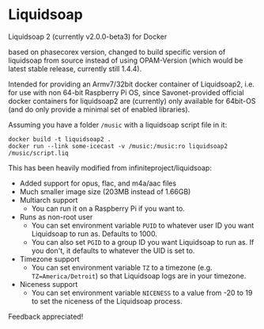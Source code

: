 # Liquidsoap
Liquidsoap 2 (currently v2.0.0-beta3) for Docker

based on phasecorex version, changed to build specific version of liquidsoap from source instead of using OPAM-Version (which would be latest stable release, currently still 1.4.4). 

Intended for providing an Armv7/32bit docker container of Liquidsoap2, i.e. for use with non 64-bit Raspberry Pi OS, since Savonet-provided official docker containers for liquidsoap2 are (currently) only available for 64bit-OS (and do only provide a minimal set of enabled libraries). 


Assuming you have a folder `/music` with a liquidsoap script file in it:
```
docker build -t liquidsoap2 .
docker run --link some-icecast -v /music:/music:ro liquidsoap2 /music/script.liq
```
This has been heavily modified from infiniteproject/liquidsoap:
- Added support for opus, flac, and m4a/aac files
- Much smaller image size (203MB instead of 1.66GB)
- Multiarch support
    - You can run it on a Raspberry Pi if you want to.
- Runs as non-root user
	- You can set environment variable `PUID` to whatever user ID you want Liquidsoap to run as. Defaults to 1000.
	- You can also set `PGID` to a group ID you want Liquidsoap to run as. If you don't, it defaults to whatever the UID is set to.
- Timezone support
	- You can set environment variable `TZ` to a timezone (e.g. `TZ=America/Detroit`) so that Liquidsoap logs are in your timezone.
- Niceness support
    - You can set environment variable `NICENESS` to a value from -20 to 19 to set the niceness of the Liquidsoap process.

Feedback appreciated!
